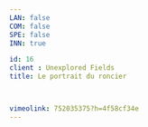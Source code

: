 ```yaml
---
LAN: false  
COM: false
SPE: false
INN: true

id: 16
client : Unexplored Fields
title: Le portrait du roncier



vimeolink: 752035375?h=4f58cf34e
---
```


